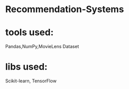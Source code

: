 # Recommendation-Systems


# tools used: 


Pandas,NumPy,MovieLens Dataset

# libs used:


Scikit-learn, TensorFlow 
